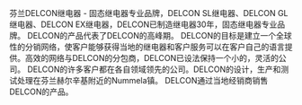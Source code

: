 芬兰DELCON继电器 - 固态继电器专业品牌，DELCON SL继电器、DELCON GL继电器、DELCON EX继电器，DELCON已制造继电器30年，固态继电器专业品牌。 DELCON的产品代表了DELCON的高峰期。 DELCON的目标是建立一个全球性的分销网络，使客户能够获得当地的继电器和客户服务可以在客户自己的语言提供。高效的网络与DELCON的分包商，DELCON已设法保持一个小的，灵活的公司。 DELCON的许多客户都在各自领域领先的公司。DELCON的设计，生产和测试处理在芬兰赫尔辛基附近的Nummela镇。 DELCON通过当地经销商销售DELCON的产品。